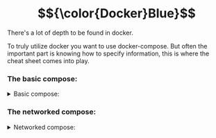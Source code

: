 # $${\color{Docker}Blue}$$

There's a lot of depth to be found in docker.

To truly utilize docker you want to use docker-compose.
But often the important part is knowing how to specify information, this is where the cheat sheet comes into play.

### The basic compose:

<details> 
  <summary>Basic compose: </summary>

  
Its very basic...


```
version: ${VERSION}

services:
  container:
    container_name: ${NAME}
    restart: unless-stopped
    image: ${IMAGE}:${VERSION}
    ports:
     - ${PORT}:${PORT}
```
<details> 
  <summary>Variable explanation: </summary>
  
`VERSION:` This indicates the docker-compose version to use.

`NAME:` Specifies the name of the container

`IMAGE:` What image the container uses.

`VERSION:` The version of the specified image, can always use "latest".

`PORT:` To enable network traffic over certain ports use this.
</details>
</details>

### The networked compose:

<details> 
  <summary>Networked compose: </summary>

  
Its connected!


```
version: ${VERSION}

services:
  container:
    container_name: ${NAME}
    restart: unless-stopped
    image: ${IMAGE}:${VERSION}
    ports:
     - ${PORT}:${PORT}

    networks:
      logging-network:
        ipv4_address: ${IP_ADDRESS}
        gateway: ${GATEWAY_ADDRESS}
    dns:
      - ${DNS}
```
<details> 
  <summary>Variable explanation: </summary>
  
`VERSION:` This indicates the docker-compose version to use.

`NAME:` Specifies the name of the container

`IMAGE:` What image the container uses.

`VERSION:` The version of the specified image, can always use "latest".

`PORT:` To enable network traffic over certain ports use this.

`IP_ADDRESS:` ip-address of the container, remove to use first available.

`GATEWAY_ADDRESS:`Gateway of the network, remove to use default.

`DNS:`Set a custom DNS server for this specific container.
</details>
</details>
